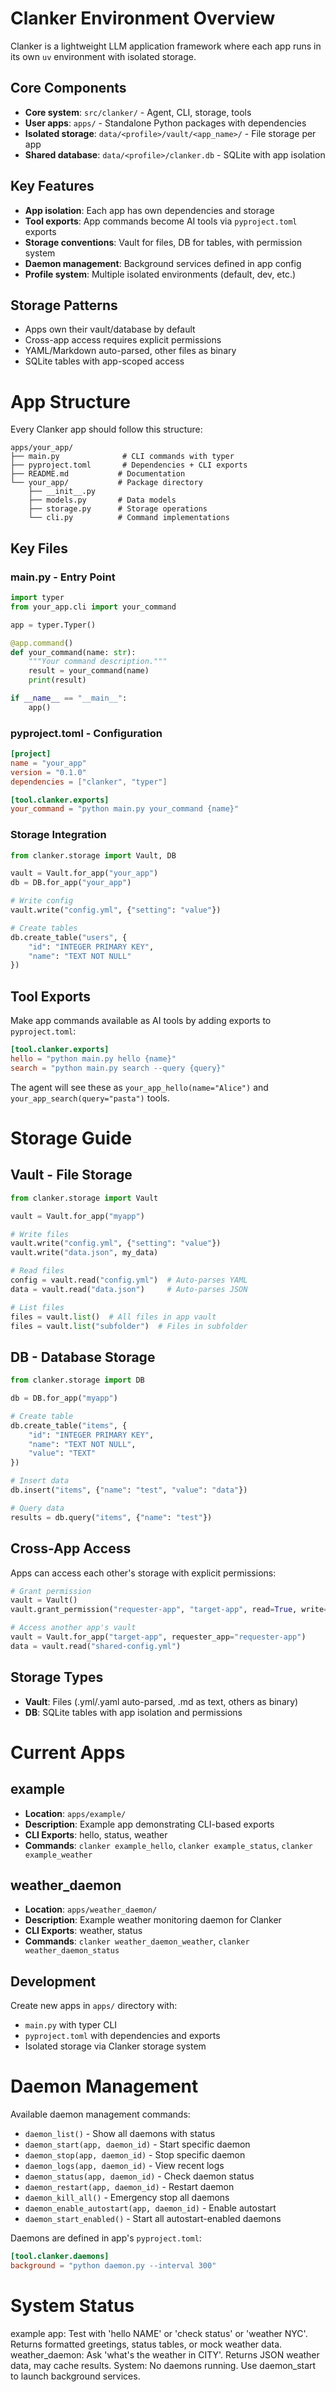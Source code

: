 # Clanker Environment Overview

Clanker is a lightweight LLM application framework where each app runs in its own `uv` environment with isolated storage.

## Core Components
- **Core system**: `src/clanker/` - Agent, CLI, storage, tools
- **User apps**: `apps/` - Standalone Python packages with dependencies
- **Isolated storage**: `data/<profile>/vault/<app_name>/` - File storage per app
- **Shared database**: `data/<profile>/clanker.db` - SQLite with app isolation

## Key Features
- **App isolation**: Each app has own dependencies and storage
- **Tool exports**: App commands become AI tools via `pyproject.toml` exports
- **Storage conventions**: Vault for files, DB for tables, with permission system
- **Daemon management**: Background services defined in app config
- **Profile system**: Multiple isolated environments (default, dev, etc.)

## Storage Patterns
- Apps own their vault/database by default
- Cross-app access requires explicit permissions
- YAML/Markdown auto-parsed, other files as binary
- SQLite tables with app-scoped access

# App Structure

Every Clanker app should follow this structure:

```
apps/your_app/
├── main.py              # CLI commands with typer
├── pyproject.toml       # Dependencies + CLI exports
├── README.md           # Documentation
└── your_app/           # Package directory
    ├── __init__.py
    ├── models.py       # Data models
    ├── storage.py      # Storage operations
    └── cli.py          # Command implementations
```

## Key Files

### main.py - Entry Point
```python
import typer
from your_app.cli import your_command

app = typer.Typer()

@app.command()
def your_command(name: str):
    """Your command description."""
    result = your_command(name)
    print(result)

if __name__ == "__main__":
    app()
```

### pyproject.toml - Configuration
```toml
[project]
name = "your_app"
version = "0.1.0"
dependencies = ["clanker", "typer"]

[tool.clanker.exports]
your_command = "python main.py your_command {name}"
```

### Storage Integration
```python
from clanker.storage import Vault, DB

vault = Vault.for_app("your_app")
db = DB.for_app("your_app")

# Write config
vault.write("config.yml", {"setting": "value"})

# Create tables
db.create_table("users", {
    "id": "INTEGER PRIMARY KEY",
    "name": "TEXT NOT NULL"
})
```

## Tool Exports
Make app commands available as AI tools by adding exports to `pyproject.toml`:

```toml
[tool.clanker.exports]
hello = "python main.py hello {name}"
search = "python main.py search --query {query}"
```

The agent will see these as `your_app_hello(name="Alice")` and `your_app_search(query="pasta")` tools.

# Storage Guide

## Vault - File Storage
```python
from clanker.storage import Vault

vault = Vault.for_app("myapp")

# Write files
vault.write("config.yml", {"setting": "value"})
vault.write("data.json", my_data)

# Read files
config = vault.read("config.yml")  # Auto-parses YAML
data = vault.read("data.json")     # Auto-parses JSON

# List files
files = vault.list()  # All files in app vault
files = vault.list("subfolder")  # Files in subfolder
```

## DB - Database Storage
```python
from clanker.storage import DB

db = DB.for_app("myapp")

# Create table
db.create_table("items", {
    "id": "INTEGER PRIMARY KEY",
    "name": "TEXT NOT NULL",
    "value": "TEXT"
})

# Insert data
db.insert("items", {"name": "test", "value": "data"})

# Query data
results = db.query("items", {"name": "test"})
```

## Cross-App Access
Apps can access each other's storage with explicit permissions:

```python
# Grant permission
vault = Vault()
vault.grant_permission("requester-app", "target-app", read=True, write=False)

# Access another app's vault
vault = Vault.for_app("target-app", requester_app="requester-app")
data = vault.read("shared-config.yml")
```

## Storage Types
- **Vault**: Files (.yml/.yaml auto-parsed, .md as text, others as binary)
- **DB**: SQLite tables with app isolation and permissions

# Current Apps

## example
- **Location**: `apps/example/`
- **Description**: Example app demonstrating CLI-based exports
- **CLI Exports**: hello, status, weather
- **Commands**: `clanker example_hello`, `clanker example_status`, `clanker example_weather`

## weather_daemon
- **Location**: `apps/weather_daemon/`
- **Description**: Example weather monitoring daemon for Clanker
- **CLI Exports**: weather, status
- **Commands**: `clanker weather_daemon_weather`, `clanker weather_daemon_status`

## Development
Create new apps in `apps/` directory with:
- `main.py` with typer CLI
- `pyproject.toml` with dependencies and exports
- Isolated storage via Clanker storage system

# Daemon Management

Available daemon management commands:
- `daemon_list()` - Show all daemons with status
- `daemon_start(app, daemon_id)` - Start specific daemon  
- `daemon_stop(app, daemon_id)` - Stop specific daemon
- `daemon_logs(app, daemon_id)` - View recent logs
- `daemon_status(app, daemon_id)` - Check daemon status
- `daemon_restart(app, daemon_id)` - Restart daemon
- `daemon_kill_all()` - Emergency stop all daemons
- `daemon_enable_autostart(app, daemon_id)` - Enable autostart
- `daemon_start_enabled()` - Start all autostart-enabled daemons

Daemons are defined in app's `pyproject.toml`:
```toml
[tool.clanker.daemons]  
background = "python daemon.py --interval 300"
```

# System Status

example app: Test with 'hello NAME' or 'check status' or 'weather NYC'. Returns formatted greetings, status tables, or mock weather data.
weather_daemon: Ask 'what's the weather in CITY'. Returns JSON weather data, may cache results.
System: No daemons running. Use daemon_start to launch background services.